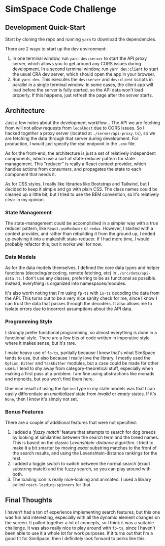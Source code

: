 # SimSpace Code Challenge

## Development Quick-Start

Start by cloning the repo and running `yarn` to download the dependencies.

There are 2 ways to start up the dev environment:
  1. In one terminal window, run `yarn dev:server` to start the API proxy server, which allows you to get around any CORS issues during development. In a second terminal window, run `yarn dev:client` to start the usual CRA dev server, which should open the app in your browser.
  2. Run `yarn dev`. This executes the `dev:server` and `dev:client` scripts in parallel in a single terminal window. In some cases, the client app will load before the server is fully started, so the API data won't load properly. If this happens, just refresh the page after the server starts.

## Architecture

Just a few notes about the development workflow... The API we are fetching from will not allow requests from `localhost` due to CORS issues. So I hacked together a proxy server (located at `./server/api-proxy.ts`), so we are fetching the data through that server during development. For production, I would just specify the real endpoint in the `.env` file.

As for the front-end, the architecture is just a set of relatively independent components, which use a sort of state-reducer pattern for state management. This "reducer" is really a React context provider, which handles actions from consumers, and propagates the state to each component that needs it.

As for CSS styles, I really like libraries like Bootstrap and Tailwind, but I decided to keep it simple and go with plain CSS. The class names could be cleaned up a little bit, but I tried to use the BEM convention, so it's relatively clear in my opinion.

### State Management

The state-management could be accomplished in a simpler way with a true reducer pattern, like `React.useReducer` or `redux`. However, I started with a context provider, and rather than rebuilding it from the ground up, I ended up evolving it into a makeshift state-reducer. If I had more time, I would probably refactor this, but it works well for now.

### Data Models

As for the data models themselves, I defined the core data types and helper functions (decoding/encoding, remote fetching, etc) in `./src/data/api-data.ts`. I don't use any classes, preferring to be as functional as possible. Instead, everything is organized into namespaces/modules.

It's also worth noting that I'm using `fp-ts` with `io-ts` decoding the data from the API. This turns out to be a very nice sanity check for me, since I know I can trust the data that passes through the decoders. It also allows me to isolate errors due to incorrect assumptions about the API data.

### Programming Style

I strongly prefer functional programming, so almost everything is done in a functional style. There are a few bits of code written in imperative style where it makes sense, but it's rare.

I make heavy use of `fp-ts`, partially because I know that's what SimSpace tends to use, but also because I really love the library. I mostly used the `Option`, `Either` and `TaskEither` modules, but a case could be made for other uses. I tend to shy away from category-theoretical stuff, especially when making a first pass at a problem. I am fine using abstractions like monads and monoids, but you won't find them here.

One nice result of using the `Option` type in my state models was that I can easily differentiate an *uninitialized* state from *invalid* or *empty* states. If it's `None`, then I know it's simply not set.

### Bonus Features

There are a couple of additional features that were not specified:
  1. I added a *'fuzzy match'* feature that attempts to search for dog breeds by looking at similarities between the search term and the breed names. This is based on the classic *Levenshtein-distance* algorithm. I tried to make it a bit smarter by moving *exact* substring matches to the front of the search results, and using the Levenshtein-distance rankings for the rest.
  2. I added a toggle switch to switch between the normal search (exact substring match) and the fuzzy search, so you can play around with both.
  3. The loading icon is really nice-looking and animated. I used a library called `react-loading-spinners` for that.

## Final Thoughts

I haven't had a ton of experience implementing search features, but this one was fun and interesting, especially with all the dynamic element changes on the screen. It pulled together a lot of concepts, so I think it was a suitable challenge. It was also really nice to play around with `fp-ts`, since I haven't been able to use it a whole lot for work purposes. If it turns out that I'm a good fit for SimSpace, then I definitely look forward to perks like this.
